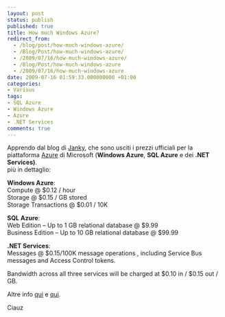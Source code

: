 ```yaml
---
layout: post
status: publish
published: true
title: How much Windows Azure?
redirect_from: 
  - /blog/post/how-much-windows-azure/
  - /Blog/Post/how-much-windows-azure/
  - /2009/07/16/how-much-windows-azure/
  - /Blog/Post/how-much-windows-azure
  - /2009/07/16/how-much-windows-azure
date: 2009-07-16 01:59:33.000000000 +01:00
categories:
- Various
tags:
- SQL Azure
- Windows Azure
- Azure
- .NET Services
comments: true
---
```

<p>Apprendo dal blog di <a target="_blank" rel="nofollow" href="http://blogs.ugidotnet.org/janky" title="Giancarlo Sudano">Janky</a>, che sono usciti i prezzi ufficiali per la piattaforma <a target="_blank" rel="nofollow" href="http://www.microsoft.com/azure/default.mspx" title="Microsoft Azure">Azure</a> di Microsoft (<strong>Windows Azure</strong>, <strong>SQL Azure</strong> e dei <strong>.NET Services)</strong>.     <br />
pi&ugrave; in dettaglio:</p>
<p><strong>Windows Azure</strong>:     <br />
Compute @ $0.12 / hour     <br />
Storage @ $0.15 / GB stored     <br />
Storage Transactions @ $0.01 / 10K</p>
<p><strong>SQL Azure</strong>:     <br />
Web Edition &ndash; Up to 1 GB relational database @ $9.99     <br />
Business Edition &ndash; Up to 10 GB relational database @ $99.99</p>
<p><strong>.NET Services</strong>:     <br />
Messages @ $0.15/100K message operations , including Service Bus messages and Access Control tokens.</p>
<p>Bandwidth across all three services will be charged at $0.10 in / $0.15 out / GB.</p>
<p>Altre info <a target="_blank" rel="nofollow" href="http://blogs.msdn.com/windowsazure/archive/2009/07/14/confirming-commercial-availability-and-announcing-business-model.aspx" title="Windows Azure">qui</a> e <a target="_blank" rel="nofollow" href="http://www.davidchappell.com/blog/2009/07/windows-azure-and-isvs-guide-for.html" title="Windows Azure">qui</a>.</p>
<p>Ciauz</p>
